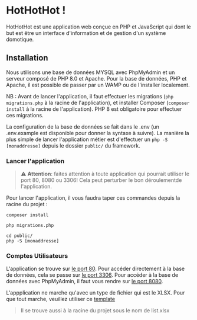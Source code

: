# HotHotHot !

HotHotHot est une application web conçue en PHP et JavaScript qui dont le but est être un interface d'information et de gestion d'un système domotique.

## Installation

Nous utilisons une base de données MYSQL avec PhpMyAdmin et un serveur composé de PHP 8.0 et Apache.
Pour la base de données, PHP et Apache, il est possible de passer par un WAMP ou de l'installer localement.

NB : Avant de lancer l'application, il faut effectuer les migrations (`php migrations.php` à la racine de l'application), et installer Composer (`composer install` à la racine de l'application). PHP 8 est obligatoire pour effectuer ces migrations.

La configuration de la base de données se fait dans le .env (un .env.example est disponible pour donner la syntaxe à suivre).
La manière la plus simple de lancer l'application métier est d'effectuer un `php -S [monaddresse]` depuis le dossier `public/` du framework. 

### Lancer l'application

> :warning: **Attention**: faites attention à toute application qui pourrait utiliser le port 80, 8080 ou 3306! Cela peut perturber le bon déroulementde l'application.

Pour lancer l'application, il vous faudra taper ces commandes depuis la racine du projet : 

```
composer install
```

```
php migrations.php
```

```
cd public/
php -S [monaddresse]
```

### Comptes Utilisateurs

L'application se trouve sur [le port 80](http://localhost:80). Pour accéder directement à la base de données, cela se
passe sur [le port 3306](http://localhost:3306). Pour accéder à la base de données avec PhpMyAdmin, il faut vous rendre
sur [le port 8080](http://localhost:8080).

L'appplication ne marche qu'avec un type de fichier qui est le XLSX. Pour que tout marche, veuillez utiliser
ce [template](https://drive.google.com/file/d/1yrEBeDg6ypIsj1i8ccbXeVn_YEbebCZF/view?usp=sharing)

> Il se trouve aussi à la racine du projet sous le nom de list.xlsx
